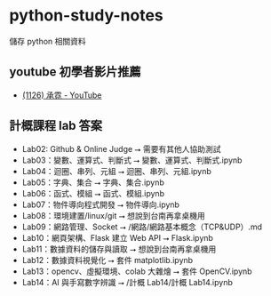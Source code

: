 # python-study-notes

儲存 python 相關資料

## youtube 初學者影片推薦

-   [(1126) 承霓 - YouTube](https://www.youtube.com/@ninniyang)

## 計概課程 lab 答案

-   Lab02: Github & Online Judge ⭢ 需要有其他人協助測試
-   Lab03：變數、運算式、判斷式 ⭢ 變數、運算式、判斷式.ipynb
-   Lab04：迴圈、串列、元組 ⭢ 迴圈、串列、元組.ipynb
-   Lab05：字典、集合 ⭢ 字典、集合.ipynb
-   Lab06：函式、模組 ⭢ 函式、模組.ipynb
-   Lab07：物件導向程式開發 ⭢ 物件導向.ipynb
-   Lab08：環境建置/linux/git ⭢ 想說到台南再拿桌機用
-   Lab09：網路管理、Socket ⭢ /網路/網路基本概念（TCP&UDP）.md
-   Lab10：網頁架構、Flask 建立 Web API ⭢ Flask.ipynb
-   Lab11：數據資料的儲存與讀取 ⭢ 想說到台南再拿桌機用
-   Lab12：數據資料視覺化 ⭢ 套件 matplotlib.ipynb
-   Lab13：opencv、虛擬環境、colab 大雜燴 ⭢ 套件 OpenCV.ipynb
-   Lab14：AI 與手寫數字辨識 ⭢ /計概 Lab14/計概 Lab14.ipynb
